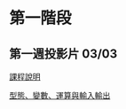 # 第一階段

## 第一週投影片 03/03

[課程說明](https://drive.google.com/open?id=15zDKCOJ4LQmw4v6Con4r3W64CE8fmL2c)

[型態、變數、運算與輸入輸出](https://drive.google.com/open?id=1SmI5dwkKStgTdLT8Upat7nSmBDUXA0rI)

